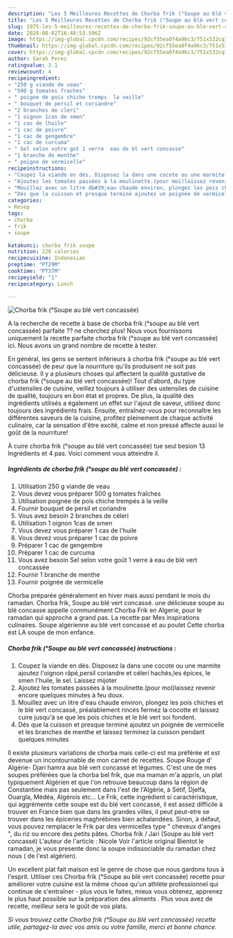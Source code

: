 ```yaml
---
description: "Les 5 Meilleures Recettes de Chorba frik (°Soupe au blé vert concassée)"
title: "Les 5 Meilleures Recettes de Chorba frik (°Soupe au blé vert concassée)"
slug: 1975-les-5-meilleures-recettes-de-chorba-frik-soupe-au-ble-vert-concassee
date: 2020-08-02T16:48:53.596Z
image: https://img-global.cpcdn.com/recipes/92cf55ea0f4a96c3/751x532cq70/chorba-frik-soupe-au-ble-vert-concassee-photo-principale-de-la-recette.jpg
thumbnail: https://img-global.cpcdn.com/recipes/92cf55ea0f4a96c3/751x532cq70/chorba-frik-soupe-au-ble-vert-concassee-photo-principale-de-la-recette.jpg
cover: https://img-global.cpcdn.com/recipes/92cf55ea0f4a96c3/751x532cq70/chorba-frik-soupe-au-ble-vert-concassee-photo-principale-de-la-recette.jpg
author: Sarah Perez
ratingvalue: 3.1
reviewcount: 4
recipeingredient:
- "250 g viande de veau"
- "500 g tomates fraches"
- " poigne de pois chiche tremps  la veille"
- " bouquet de persil et coriandre"
- "2 branches de cleri"
- "1 oignon 1cas de smen"
- "1 cas de lhuile"
- "1 cac de poivre"
- "1 cac de gengembre"
- "1 cac de curcuma"
- " Sel selon votre got 1 verre  eau de bl vert concasse"
- "1 branche de menthe"
- " poigne de vermicelle"
recipeinstructions:
- "Coupez la viande en dés. Disposez la dans une cocote ou une marmite ajoutez l&#39;oignon râpé,persil coriandre et céleri hachés,les épices, le smen l&#39;huile, le sel. Laissez mijoter"
- "Ajoutez les tomates passées à la moulinette.(pour moi)laissez revenir encore quelques minutes à feu doux."
- "Mouillez avec un litre d&#39;eau chaude environ, plongez les pois chiches et le blé vert concassé, préalablement rincés fermez la cocotte et laissez cuire jusqu&#39;à se que les pois chiches et le blé vert soi fondent."
- "Dés que la cuisson et presque terminé ajoutez un poignée de vermicelle et les branches de menthe et laissez terminez la cuisson pendant quelques minutes"
categories:
- Resep
tags:
- chorba
- frik
- soupe

katakunci: chorba frik soupe 
nutrition: 220 calories
recipecuisine: Indonesian
preptime: "PT29M"
cooktime: "PT37M"
recipeyield: "1"
recipecategory: Lunch

---
```



![Chorba frik (°Soupe au blé vert concassée)](https://img-global.cpcdn.com/recipes/92cf55ea0f4a96c3/751x532cq70/chorba-frik-soupe-au-ble-vert-concassee-photo-principale-de-la-recette.jpg)

A la recherche de recette à base de chorba frik (°soupe au blé vert concassée) parfaite ?? ne cherchez plus! Nous vous fournissons uniquement la recette parfaite chorba frik (°soupe au blé vert concassée) ici. Nous avons un grand nombre de recette à tester.

En général, les gens se sentent inférieurs à chorba frik (°soupe au blé vert concassée) de peur que la nourriture qu'ils produisent ne soit pas délicieuse. Il y a plusieurs choses qui affectent la qualité gustative de chorba frik (°soupe au blé vert concassée)! Tout d'abord, du type d'ustensiles de cuisine, veillez toujours à utiliser des ustensiles de cuisine de qualité, toujours en bon état et propres. De plus, la qualité des ingrédients utilisés a également un effet sur l'ajout de saveur, utilisez donc toujours des ingrédients frais. Ensuite, entraînez-vous pour reconnaître les différentes saveurs de la cuisine, profitez pleinement de chaque activité culinaire, car la sensation d'être excité, calme et non pressé affecte aussi le goût de la nourriture!

<!--inarticleads1-->

À cuire chorba frik (°soupe au blé vert concassée) tue seul besion 13 Ingrédients et 4 pas. Voici comment vous atteindre il.

##### Ingrédients de chorba frik (°soupe au blé vert concassée) :

1. Utilisation 250 g viande de veau
1. Vous devez vous préparer 500 g tomates fraîches
1. Utilisation  poignée de pois chiche trempés à la veille
1. Fournir  bouquet de persil et coriandre
1. Vous avez besoin 2 branches de céleri
1. Utilisation 1 oignon 1cas de smen
1. Vous devez vous préparer 1 cas de l&#39;huile
1. Vous devez vous préparer 1 cac de poivre
1. Préparer 1 cac de gengembre
1. Préparer 1 cac de curcuma
1. Vous avez besoin  Sel selon votre goût 1 verre à eau de blé vert concassée
1. Fournir 1 branche de menthe
1. Fournir  poignée de vermicelle


Chorba préparée généralement en hiver mais aussi pendant le mois du ramadan. Chorba frik, Soupe au blé vert concassé. une délicieuse soupe au blé concasse appelle communément Chorba Frik en Algerie, pour le ramadan qui approche a grand pas. La recette par Mes inspirations culinaires. Soupe algérienne au blé vert concassé et au poulet Cette chorba est LA soupe de mon enfance. 

<!--inarticleads2-->

##### Chorba frik (°Soupe au blé vert concassée) instructions :

1. Coupez la viande en dés. Disposez la dans une cocote ou une marmite ajoutez l&#39;oignon râpé,persil coriandre et céleri hachés,les épices, le smen l&#39;huile, le sel. Laissez mijoter
1. Ajoutez les tomates passées à la moulinette.(pour moi)laissez revenir encore quelques minutes à feu doux.
1. Mouillez avec un litre d&#39;eau chaude environ, plongez les pois chiches et le blé vert concassé, préalablement rincés fermez la cocotte et laissez cuire jusqu&#39;à se que les pois chiches et le blé vert soi fondent.
1. Dés que la cuisson et presque terminé ajoutez un poignée de vermicelle et les branches de menthe et laissez terminez la cuisson pendant quelques minutes


Il existe plusieurs variations de chorba mais celle-ci est ma préférée et est devenue un incontournable de mon carnet de recettes. Soupe Rouge d&#39; Algérie- Djari hamra aux blé vert concassé et légumes. C&#39;est une de mes soupes préférées que la chorba bel frik, que ma maman m&#39;a appris, un plat typiquement Algérien et que l&#39;on retrouve beaucoup dans la région de Constantine mais pas seulement dans l&#39;est de l&#39;Algérie, à Sétif, Djelfa, Ouargla, Médéa, Algérois etc… Le Frik, cette ingrédient si caractéristique, qui aggrémente cette soupe est du blé vert concassé, il est assez difficile à trouver en France bien que dans les grandes villes, il peut peut-etre se trouver dans les épiceries maghrébines bien achalandées. Sinon, à défaut, vous pouvez remplacer le Frik par des vermicelles type &#34; cheveux d&#39;anges &#34;, du riz ou encore des petits pâtes. Chorba frik / Jari (Soupe au blé vert concassé) L&#39;auteur de l&#39;article : Nicole Voir l&#39;article original Bientot le ramadan, je vous presente donc la soupe indissociable du ramadan chez nous ( de l&#39;est algérien). 

<!--inarticleads1-->

<p>
Un excellent plat fait maison est le genre de chose que nous gardons tous à l'esprit. Utiliser ces Chorba frik (°Soupe au blé vert concassée) recette pour améliorer votre cuisine est la même chose qu'un athlète professionnel qui continue de s'entraîner - plus vous le faites, mieux vous obtenez, apprenez le plus haut possible sur la préparation des aliments . Plus vous avez de recette, meilleur sera le goût de vos plats.
</p>

<p>
<i>Si vous trouvez cette Chorba frik (°Soupe au blé vert concassée) recette utile, partagez-la avec vos amis ou votre famille, merci et bonne chance.</i>
</p>
